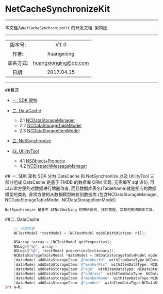 # NetCacheSynchronizeKit
-----
本文档为`NetCacheSynchronizeKit` 的开发文档. 架构图


************
|      		|  				  		|
| :-------:	|:--------------------:	|
| 版本号:	  | V1.0					| 
| 作者:	   | huangxiong			|
| 联系方式:	  | huangxionging@qq.com	|
| 日期:	   |  2017.04.15			 |	


*************
##<a name="index"/>目录
* [一. SDK 架构](#Structure)

* [二. DataCache](#DataCache)
	* 2.1 [NCDataStorageManager](#NCDataStorageManager)
	* 2.2 [NCDataStorageTableModel](#NCDataStorageTableModel)
	* 2.3 [NCDataStorageItemModel](#NCDataStorageItemModel)
* [三. NetSynchronize](#NetSynchronize)
* [四. UtilityTool](#UtilityTool)
	* 4.1 [NSObject+Property](#Property)
	* 4.2 [NCDispatchMessageManager](#NCDispatchMessageManager)

##<a name="Structure"/> 一. SDK 架构
 	SDK 分为 DataCache 和 NetSynchronize 以及 UtilityTool 三部分组成
 	DataCache 是基于 FMDB 的数据库 ORM 实现, 无需编写 sql 语句, 可以非常方便的对数据进行增删改查, 而且数据库表名(TableName)就是相应的数据模型的类名. 非常方便的从数据模型映射到数据库.(包含NCDataStorageManager, NCDataStorageTableModel, NCDataStorageItemModel)
 		
 	NetSynchronize 是基于 AFNetWorking 的网络访问, 接口管理, 实现的网络同步工具.


##<a name="DataCache"/>二. DataCache
```Objective-C
	// 创建表单
 	NCTestModel *testModel = [NCTestModel modelWithDiction: nil];

    NSArray *array = [NCTestModel getProperties];
    NSLog(@"%@", array);
    NSLog(@"%@", [testModel propertiesDictionary]);
    NCDataStorageTableModel *dataModel = [NCDataStorageTableModel modelWithDataStorageTableName: @"NCTestModel"];
    [dataModel addDataStorageItem: @"memberId"  withItemDataType:NCDataStorageDataTypeText itemRestraintType:NCDataStorageRestraintTypeUnique];
    [dataModel addDataStorageItem: @"memberPic"  withItemDataType: NCDataStorageDataTypeText];
    [dataModel addDataStorageItem: @"age"  withItemDataType: NCDataStorageDataTypeText];
    [dataModel addDataStorageItem: @"address"  withItemDataType: NCDataStorageDataTypeText];
    [dataModel addDataStorageItem: @"memberName"  withItemDataType:NCDataStorageDataTypeText itemRestraintType:NCDataStorageRestraintTypeUnique];
    [dataModel addDataStorageItem: @"gender"  withItemDataType:NCDataStorageDataTypeText itemRestraintType:NCDataStorageRestraintTypeUniqueAndNotNull];
int a=b;
```